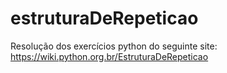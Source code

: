 # estruturaDeRepeticao
Resolução dos exercícios python do seguinte site: https://wiki.python.org.br/EstruturaDeRepeticao
